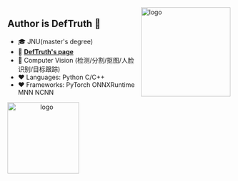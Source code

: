 <!--
**DefTruth/DefTruth** is a ✨ _special_ ✨ repository because its `README.md` (this file) appears on your GitHub profile.

Here are some ideas to get you started:

- 🔭 I’m currently working on ...
- 🌱 I’m currently learning ...
- 👯 I’m looking to collaborate on ...
- 🤔 I’m looking for help with ...
- 💬 Ask me about ...
- 📫 How to reach me: ...
- 😄 Pronouns: ...
- ⚡ Fun fact: ...
-->

<img src="https://github-readme-stats.vercel.app/api?username=DefTruth&show_icons=true" alt="logo" height="200" align="right" style="margin: 5px; margin-bottom: 20px;" />  

## Author is DefTruth 👋   
- 🎓 JNU(master's degree)
- 📖 [**DefTruth's page**](https://github.com/DefTruth)
- 🔭 Computer Vision (检测/分割/抠图/人脸识别/目标跟踪)
- ❤  Languages: Python C/C++
- ❤  Frameworks: PyTorch ONNXRuntime MNN NCNN


<div align='center'>
  <img src="https://github-profile-trophy.vercel.app/?username=DefTruth&theme=flat" alt="logo" height="160" align="left" style="margin: auto; margin-bottom: 20px;" /> 
</div>   
